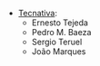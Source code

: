 - [Tecnativa](https://www.tecnativa.com):
  - Ernesto Tejeda
  - Pedro M. Baeza
  - Sergio Teruel
  - João Marques
